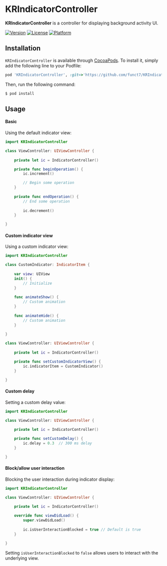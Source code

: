 # KRIndicatorController

**KRIndicatorController** is a controller for displaying background activity UI.

<!---
[![CI Status](http://img.shields.io/travis/Joshua Park/KRIndicatorController.svg?style=flat)](https://travis-ci.org/Joshua Park/KRIndicatorController)
--->
[![Version](https://img.shields.io/cocoapods/v/KRIndicatorControllerKit.svg?style=flat)](http://cocoapods.org/pods/KRIndicatorController)
[![License](https://img.shields.io/cocoapods/l/KRIndicatorController.svg?style=flat)](http://cocoapods.org/pods/KRIndicatorController)
[![Platform](https://img.shields.io/cocoapods/p/KRIndicatorController.svg?style=flat)](http://cocoapods.org/pods/KRIndicatorController)

## Installation
`KRIndicatorController` is available through [CocoaPods](http://cocoapods.org/). To install it, simply add the following line to your Podfile:
```ruby
pod 'KRIndicatorController', :git=>'https://github.com/funct7/KRIndicatorController.git', :branch=>'develop'
```

Then, run the following command:
```bash
$ pod install
```

## Usage

#### Basic
Using the default indicator view:

```swift
import KRIndicatorController

class ViewController: UIViewController {
    
    private let ic = IndicatorController()

    private func beginOperation() {
        ic.increment()

        // Begin some operation
    }
    
    private func endOperation() {
        // End some operation
        
        ic.decrement()
    }

}
```


#### Custom indicator view
Using a custom indicator view:

```swift
import KRIndicatorController

class CustomIndicator: IndicatorItem {
    
    var view: UIView
    init() {
        // Initialize
    }
    
    func animateShow() {
        // Custom animation
    }
    
    func animateHide() {
        // Custom animation
    }
    
}

class ViewController: UIViewController {
    
    private let ic = IndicatorController()

    private func setCustomIndicatorView() {
        ic.indicatorItem = CustomIndicator()
    }

}
```

#### Custom delay
Setting a custom delay value:

```swift
import KRIndicatorController

class ViewController: UIViewController {
    
    private let ic = IndicatorController()

    private func setCustomDelay() {
        ic.delay = 0.3  // 300 ms delay
    }

}
```

#### Block/allow user interaction
Blocking the user interaction during indicator display:

```swift
import KRIndicatorController

class ViewController: UIViewController {

    private let ic = IndicatorController()
    
    override func viewDidLoad() {
        super.viewDidLoad()
        
        ic.isUserInteractionBlocked = true // Default is true
    }

}
```

Setting `isUserInteractionBlocked` to `false` allows users to interact with the underlying view.